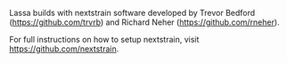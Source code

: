 
Lassa builds with nextstrain software developed by Trevor Bedford (https://github.com/trvrb) and Richard Neher (https://github.com/rneher).

For full instructions on how to setup nextstrain, visit https://github.com/nextstrain.

[Nextstrain]: https://nextstrain.org
[fauna]: https://github.com/nextstrain/fauna
[augur]: https://github.com/nextstrain/augur
[auspice]: https://github.com/nextstrain/auspice
[snakemake cli]: https://snakemake.readthedocs.io/en/stable/executable.html#all-options
[nextstrain-cli]: https://github.com/nextstrain/cli
[nextstrain-cli README]: https://github.com/nextstrain/cli/blob/master/README.md
